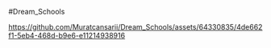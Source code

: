 #Dream_Schools


https://github.com/Muratcansarii/Dream_Schools/assets/64330835/4de662f1-5eb4-468d-b9e6-e11214938916

